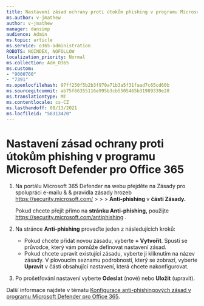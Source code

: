 ```yaml
---
title: Nastavení zásad ochrany proti útokům phishing v programu Microsoft Defender pro Office 365
ms.author: v-jmathew
author: v-jmathew
manager: dansimp
audience: Admin
ms.topic: article
ms.service: o365-administration
ROBOTS: NOINDEX, NOFOLLOW
localization_priority: Normal
ms.collection: Adm_O365
ms.custom:
- "9000760"
- "7391"
ms.openlocfilehash: 97ff250f5b2b3f970a71b3a5f31faad7c65cd60b
ms.sourcegitcommit: ab75f66355116e995b3cb5505465b31989339e28
ms.translationtype: MT
ms.contentlocale: cs-CZ
ms.lasthandoff: 08/13/2021
ms.locfileid: "58313420"
---
```

# <a name="set-up-anti-phishing-policies-in-microsoft-defender-for-office-365"></a>Nastavení zásad ochrany proti útokům phishing v programu Microsoft Defender pro Office 365

1. Na portálu Microsoft 365 Defender na webu přejděte na Zásady pro spolupráci e-mailu & & pravidla zásady hrozeb <https://security.microsoft.com/>  \>  \>  \> **Anti-phishing** v **části Zásady.**

   Pokud chcete přejít přímo na **stránku Anti-phishing,** použijte <https://security.microsoft.com/antiphishing> .

2. Na stránce **Anti-phishing** proveďte jeden z následujících kroků:
   - Pokud chcete přidat novou zásadu, vyberte **+ Vytvořit**. Spustí se průvodce, který vám pomůže definovat nastavení zásad.
   - Pokud chcete upravit existující zásadu, vyberte ji kliknutím na název zásady. V plovoucím seznamu podrobností, který se zobrazí, vyberte **Upravit** v části obsahující nastavení, která chcete nakonfigurovat.

3. Po prošetřování nastavení vyberte **Odeslat** (nové) nebo **Uložit** (upravit).

Další informace najdete v tématu [Konfigurace anti-phishingových zásad v programu Microsoft Defender pro Office 365](https://docs.microsoft.com/microsoft-365/security/office-365-security/configure-mdo-anti-phishing-policies).
